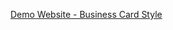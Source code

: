 
<!--
**elb5465/elb5465** is a ✨ _special_ ✨ repository because its `README.md` (this file) appears on your GitHub profile.


### Hi there 👋

Here are some ideas to get you started:

- 🔭 I’m currently working on ...
- 🌱 I’m currently learning ...
- 👯 I’m looking to collaborate on ...
- 🤔 I’m looking for help with ...
- 💬 Ask me about ...
- 📫 How to reach me: ...
- 😄 Pronouns: ...
- ⚡ Fun fact: ...





![](https://user-images.githubusercontent.com/30020234/107130403-1c5cde80-689b-11eb-8b1f-a609ea503f4d.mov)


-->

[Demo Website - Business Card Style](https://elb5465.github.io)


